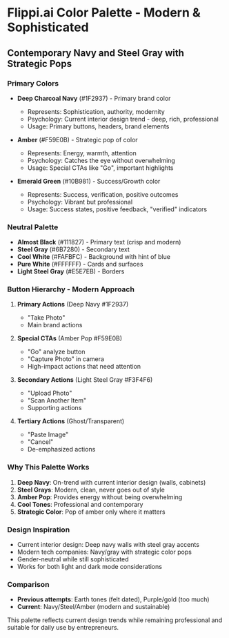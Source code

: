 # Flippi.ai Color Palette - Modern & Sophisticated

## Contemporary Navy and Steel Gray with Strategic Pops

### Primary Colors
- **Deep Charcoal Navy** (#1F2937) - Primary brand color
  - Represents: Sophistication, authority, modernity
  - Psychology: Current interior design trend - deep, rich, professional
  - Usage: Primary buttons, headers, brand elements

- **Amber** (#F59E0B) - Strategic pop of color
  - Represents: Energy, warmth, attention
  - Psychology: Catches the eye without overwhelming
  - Usage: Special CTAs like "Go", important highlights

- **Emerald Green** (#10B981) - Success/Growth color
  - Represents: Success, verification, positive outcomes
  - Psychology: Vibrant but professional
  - Usage: Success states, positive feedback, "verified" indicators

### Neutral Palette
- **Almost Black** (#111827) - Primary text (crisp and modern)
- **Steel Gray** (#6B7280) - Secondary text
- **Cool White** (#FAFBFC) - Background with hint of blue
- **Pure White** (#FFFFFF) - Cards and surfaces
- **Light Steel Gray** (#E5E7EB) - Borders

### Button Hierarchy - Modern Approach
1. **Primary Actions** (Deep Navy #1F2937)
   - "Take Photo"
   - Main brand actions

2. **Special CTAs** (Amber Pop #F59E0B)
   - "Go" analyze button
   - "Capture Photo" in camera
   - High-impact actions that need attention

3. **Secondary Actions** (Light Steel Gray #F3F4F6)
   - "Upload Photo"
   - "Scan Another Item"
   - Supporting actions

4. **Tertiary Actions** (Ghost/Transparent)
   - "Paste Image"
   - "Cancel"
   - De-emphasized actions

### Why This Palette Works

1. **Deep Navy**: On-trend with current interior design (walls, cabinets)
2. **Steel Grays**: Modern, clean, never goes out of style
3. **Amber Pop**: Provides energy without being overwhelming
4. **Cool Tones**: Professional and contemporary
5. **Strategic Color**: Pop of amber only where it matters

### Design Inspiration
- Current interior design: Deep navy walls with steel gray accents
- Modern tech companies: Navy/gray with strategic color pops
- Gender-neutral while still sophisticated
- Works for both light and dark mode considerations

### Comparison
- **Previous attempts**: Earth tones (felt dated), Purple/gold (too much)
- **Current**: Navy/Steel/Amber (modern and sustainable)

This palette reflects current design trends while remaining professional and suitable for daily use by entrepreneurs.